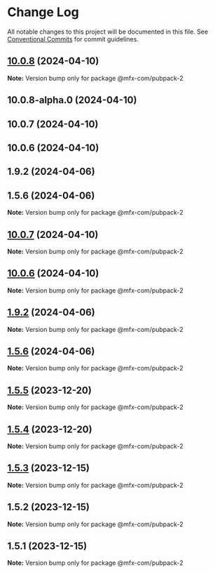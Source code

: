# Change Log

All notable changes to this project will be documented in this file.
See [Conventional Commits](https://conventionalcommits.org) for commit guidelines.

## [10.0.8](https://github.com/MFX-com/testing-packages/compare/@mfx-com/pubpack-2@10.0.8-alpha.0...@mfx-com/pubpack-2@10.0.8) (2024-04-10)

**Note:** Version bump only for package @mfx-com/pubpack-2





## 10.0.8-alpha.0 (2024-04-10)



## 10.0.7 (2024-04-10)



## 10.0.6 (2024-04-10)



## 1.9.2 (2024-04-06)



## 1.5.6 (2024-04-06)

**Note:** Version bump only for package @mfx-com/pubpack-2





## [10.0.7](https://github.com/MFX-com/testing-packages/compare/v10.0.6...v10.0.7) (2024-04-10)

**Note:** Version bump only for package @mfx-com/pubpack-2





## [10.0.6](https://github.com/MFX-com/testing-packages/compare/v1.9.4...v10.0.6) (2024-04-10)

**Note:** Version bump only for package @mfx-com/pubpack-2






## [1.9.2](https://github.com/MFX-com/testing-packages/compare/v1.9.1...v1.9.2) (2024-04-06)

**Note:** Version bump only for package @mfx-com/pubpack-2





## [1.5.6](https://github.com/MFX-com/testing-packages/compare/v5.1.6...v1.5.6) (2024-04-06)

**Note:** Version bump only for package @mfx-com/pubpack-2






## [1.5.5](https://github.com/MFX-com/testing-packages/compare/@mfx-com/pubpack-2@1.5.4...@mfx-com/pubpack-2@1.5.5) (2023-12-20)

**Note:** Version bump only for package @mfx-com/pubpack-2





## [1.5.4](https://github.com/MFX-com/testing-packages/compare/@mfx-com/pubpack-2@1.5.3...@mfx-com/pubpack-2@1.5.4) (2023-12-20)

**Note:** Version bump only for package @mfx-com/pubpack-2





## [1.5.3](https://github.com/MFX-com/testing-packages/compare/@mfx-com/pubpack-2@1.5.2...@mfx-com/pubpack-2@1.5.3) (2023-12-15)

**Note:** Version bump only for package @mfx-com/pubpack-2





## 1.5.2 (2023-12-15)

**Note:** Version bump only for package @mfx-com/pubpack-2





## 1.5.1 (2023-12-15)

**Note:** Version bump only for package @mfx-com/pubpack-2
